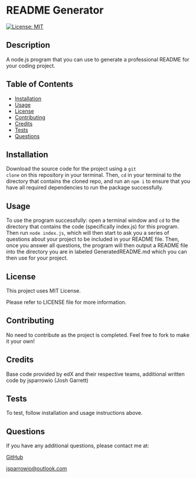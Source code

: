 # README Generator

[![License: MIT](https://img.shields.io/badge/License-MIT-yellow.svg)](https://opensource.org/licenses/MIT)
                 
## Description
  
A node.js program that you can use to generate a professional README for your coding project.
  
## Table of Contents
  
- [Installation](#installation)
- [Usage](#usage)
- [License](#license)
- [Contributing](#contributing)
- [Credits](#credits)
- [Tests](#tests)
- [Questions](#questions)
  
## Installation
  
Download the source code for the project using a <code>git clone</code> on this repository in your terminal. Then, <code>cd</code> in your terminal to the directory that contains the cloned repo, and run an <code>npm i</code> to ensure that you have all required dependencies to run the package successfully.
  
## Usage
  
To use the program successfully: open a terminal window and <code>cd</code> to the directory that contains the code (specifically index.js) for this program. Then run <code>node index.js</code>, which will then start to ask you a series of questions about your project to be included in your README file. Then, once you answer all questions, the program will then output a README file into the directory you are in labeled GeneratedREADME.md which you can then use for your project.

## License
This project uses MIT License.

Please refer to LICENSE file for more information.
 
## Contributing
  
No need to contribute as the project is completed. Feel free to fork to make it your own!
  
## Credits
  
Base code provided by edX and their respective teams, additional written code by jsparrowio (Josh Garrett)
  
## Tests
  
To test, follow installation and usage instructions above.
  
## Questions
  
If you have any additional questions, please contact me at:
  
[GitHub](https://www.github.com/jsparrowio)
  
[jsparrowio@outlook.com](mailto:jsparrowio@outlook.com)